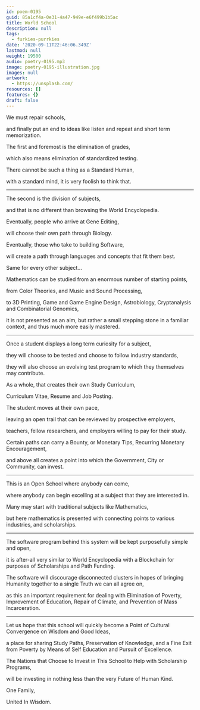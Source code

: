 ```yaml
---
id: poem-0195
guid: 85a1cf4a-0e31-4a47-949e-e6f499b1b5ac
title: World School
description: null
tags:
  - furkies-purrkies
date: '2020-09-11T22:46:06.349Z'
lastmod: null
weight: 19500
audio: poetry-0195.mp3
image: poetry-0195-illustration.jpg
images: null
artwork:
  - https://unsplash.com/
resources: []
features: {}
draft: false
---
```


We must repair schools,

and finally put an end to ideas like listen and repeat and short term memorization.

The first and foremost is the elimination of grades,

which also means elimination of standardized testing.

There cannot be such a thing as a Standard Human,

with a standard mind, it is very foolish to think that.

---

The second is the division of subjects,

and that is no different than browsing the World Encyclopedia.

Eventually, people who arrive at Gene Editing,

will choose their own path through Biology.

Eventually, those who take to building Software,

will create a path through languages and concepts that fit them best.

Same for every other subject...

Mathematics can be studied from an enormous number of starting points,

from Color Theories, and Music and Sound Processing,

to 3D Printing, Game and Game Engine Design, Astrobiology, Cryptanalysis and Combinatorial Genomics,

it is not presented as an aim, but rather a small stepping stone in a familiar context, and thus much more easily mastered.

---

Once a student displays a long term curiosity for a subject,

they will choose to be tested and choose to follow industry standards,

they will also choose an evolving test program to which they themselves may contribute.

As a whole, that creates their own Study Curriculum,

Curriculum Vitae, Resume and Job Posting.

The student moves at their own pace,

leaving an open trail that can be reviewed by prospective employers,

teachers, fellow researchers, and employers willing to pay for their study.

Certain paths can carry a Bounty, or Monetary Tips, Recurring Monetary Encouragement,

and above all creates a point into which the Government, City or Community, can invest.

---

This is an Open School where anybody can come,

where anybody can begin excelling at a subject that they are interested in.

Many may start with traditional subjects like Mathematics,

but here mathematics is presented with connecting points to various industries, and scholarships.

---

The software program behind this system will be kept purposefully simple and open,

it is after-all very similar to World Encyclopedia with a Blockchain for purposes of Scholarships and Path Funding.

The software will discourage disconnected clusters in hopes of bringing Humanity together to a single Truth we can all agree on,

as this an important requirement for dealing with Elimination of Poverty, Improvement of Education, Repair of Climate, and Prevention of Mass Incarceration.

---

Let us hope that this school will quickly become a Point of Cultural Convergence on Wisdom and Good Ideas,

a place for sharing Study Paths, Preservation of Knowledge, and a Fine Exit from Poverty by Means of Self Education and Pursuit of Excellence.

The Nations that Choose to Invest in This School to Help with Scholarship Programs,

will be investing in nothing less than the very Future of Human Kind.

One Family,

United In Wisdom.

